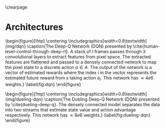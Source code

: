 \clearpage

# Architectures

\begin{figure}[!htp]
\centering
\includegraphics[width=0.8\textwidth]{img/dqn}
\caption{The Deep-Q Network (DQN) presented by
\cite{human-level-control-through-deep-rl}. A stack of $l$ frames passes
through 3 convolutional layers to extract features from pixel space. The
extracted features are flattened and passed to a densely connected network to
map the pixel state to a discrete action $a \in A$. The output of the network
is a vector of estimated rewards where the index $i$ in the vector represents
the estimated future reward from $s$ taking action $a_i$. This network has
$\approx 4e6$ weights.}
\label{fig:dqn}
\end{figure}

\begin{figure}[!htp]
\centering
\includegraphics[width=0.8\textwidth]{img/dueling-dqn}
\caption{The Dueling Deep-Q Network (DQN) presented by \cite{dueling-deep-q}.
The densely connected model separates the data into two streams that estimate
state value and action advantage respectively.
This network has $\approx 8e6$ weights.}
\label{fig:dueling-dqn}
\end{figure}
